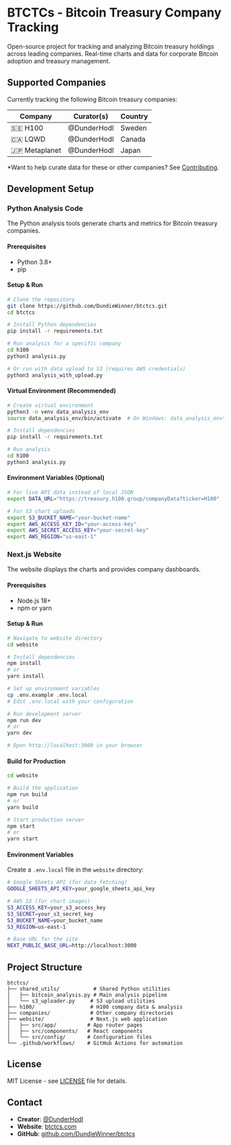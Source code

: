 # BTCTCs - Bitcoin Treasury Company Tracking

Open-source project for tracking and analyzing Bitcoin treasury holdings across leading companies. Real-time charts and data for corporate Bitcoin adoption and treasury management.

## Supported Companies

Currently tracking the following Bitcoin treasury companies:

| Company | Curator(s) | Country |
|---------|------------|---------|
| 🇸🇪 H100 | @DunderHodl | Sweden |
| 🇨🇦 LQWD | @DunderHodl | Canada |
| 🇯🇵 Metaplanet | @DunderHodl | Japan |

*Want to help curate data for these or other companies? See [Contributing](http://btctcs.com/contributing).

## Development Setup

### Python Analysis Code

The Python analysis tools generate charts and metrics for Bitcoin treasury companies.

#### Prerequisites
- Python 3.8+
- pip

#### Setup & Run
```bash
# Clone the repository
git clone https://github.com/DundieWinner/btctcs.git
cd btctcs

# Install Python dependencies
pip install -r requirements.txt

# Run analysis for a specific company
cd h100
python3 analysis.py

# Or run with data upload to S3 (requires AWS credentials)
python3 analysis_with_upload.py
```

#### Virtual Environment (Recommended)
```bash
# Create virtual environment
python3 -m venv data_analysis_env
source data_analysis_env/bin/activate  # On Windows: data_analysis_env\Scripts\activate

# Install dependencies
pip install -r requirements.txt

# Run analysis
cd h100
python3 analysis.py
```

#### Environment Variables (Optional)
```bash
# For live API data instead of local JSON
export DATA_URL="https://treasury.h100.group/companyData?ticker=H100"

# For S3 chart uploads
export S3_BUCKET_NAME="your-bucket-name"
export AWS_ACCESS_KEY_ID="your-access-key"
export AWS_SECRET_ACCESS_KEY="your-secret-key"
export AWS_REGION="us-east-1"
```

### Next.js Website

The website displays the charts and provides company dashboards.

#### Prerequisites
- Node.js 18+
- npm or yarn

#### Setup & Run
```bash
# Navigate to website directory
cd website

# Install dependencies
npm install
# or
yarn install

# Set up environment variables
cp .env.example .env.local
# Edit .env.local with your configuration

# Run development server
npm run dev
# or
yarn dev

# Open http://localhost:3000 in your browser
```

#### Build for Production
```bash
cd website

# Build the application
npm run build
# or
yarn build

# Start production server
npm start
# or
yarn start
```

#### Environment Variables
Create a `.env.local` file in the `website` directory:

```bash
# Google Sheets API (for data fetching)
GOOGLE_SHEETS_API_KEY=your_google_sheets_api_key

# AWS S3 (for chart images)
S3_ACCESS_KEY=your_s3_access_key
S3_SECRET=your_s3_secret_key
S3_BUCKET_NAME=your_bucket_name
S3_REGION=us-east-1

# Base URL for the site
NEXT_PUBLIC_BASE_URL=http://localhost:3000
```

## Project Structure

```
btctcs/
├── shared_utils/           # Shared Python utilities
│   ├── bitcoin_analysis.py # Main analysis pipeline
│   └── s3_uploader.py     # S3 upload utilities
├── h100/                  # H100 company data & analysis
├── companies/             # Other company directories
├── website/               # Next.js web application
│   ├── src/app/          # App router pages
│   ├── src/components/   # React components
│   └── src/config/       # Configuration files
└── .github/workflows/    # GitHub Actions for automation
```

## License

MIT License - see [LICENSE](LICENSE) file for details.

## Contact

- **Creator**: [@DunderHodl](https://x.com/DunderHodl)
- **Website**: [btctcs.com](https://btctcs.com)
- **GitHub**: [github.com/DundieWinner/btctcs](https://github.com/DundieWinner/btctcs)